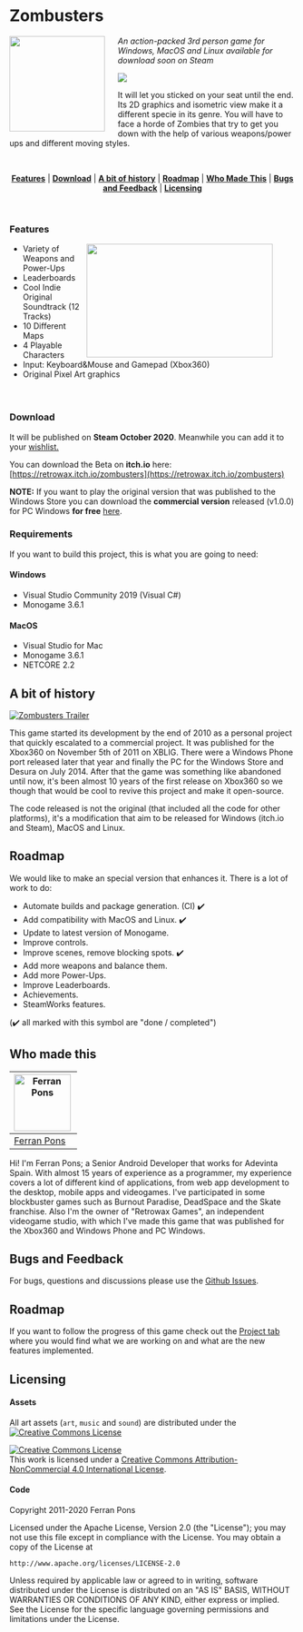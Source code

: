 Zombusters
==========

<img src="media/zombusters_logo.png" align="left" width="168px" height="168px"/>
<img align="left" width="0" height="168px" hspace="10"/>

*An action-packed 3rd person game for Windows, MacOS and Linux available for download soon on Steam*

<a href="https://store.steampowered.com/app/1272300/Zombusters/"><img src="https://img.shields.io/badge/zombusters-v1.2.0-green.svg" /></a>

It will let you sticked on your seat until the end. Its 2D graphics and isometric view make it a different specie in its genre. You will have to face a horde of Zombies that try to get you down with the help of various weapons/power ups and different moving styles.

<br/>

<p align="center">
<b><a href="#features">Features</a></b>
|
<b><a href="#download">Download</a></b>
|
<b><a href="#a-bit-of-history">A bit of history</a></b>
|
<b><a href="#roadmap">Roadmap</a></b>
|
<b><a href="#who-made-this">Who Made This</a></b>
|
<b><a href="#bugs-and-feedback">Bugs and Feedback</a></b>
|
<b><a href="#licensing">Licensing</a></b>
</p>
<br/>

### Features

<img align="right" width="0" height="328px" hspace="20"/>
<img src="https://store-images.s-microsoft.com/image/apps.65181.9007199266264130.ce1907f7-2a09-4572-9bf8-b23795a367f8.73855415-7fed-44c9-bbc4-793982d3029e?w=580&h=326&q=60&mode=letterbox&background=black" width="328" height="200px" align="right" />

* Variety of Weapons and Power-Ups
* Leaderboards
* Cool Indie Original Soundtrack (12 Tracks)
* 10 Different Maps
* 4 Playable Characters
* Input: Keyboard&Mouse and Gamepad (Xbox360)
* Original Pixel Art graphics
<br><br><br>


### Download

It will be published on **Steam October 2020**. Meanwhile you can add it to your <a href="https://store.steampowered.com/app/1272300/Zombusters/">wishlist.</a>

You can download the Beta on **itch.io** here: [https://retrowax.itch.io/zombusters](https://retrowax.itch.io/zombusters)

**NOTE:** If you want to play the original version that was published to the Windows Store you can download the **commercial version** released (v1.0.0) for PC Windows **for free** [here](https://github.com/retrowax/Zombusters-Enhanced-Edition/raw/master/releases/ZombustersInstaller-v1.0.0.msi).

### Requirements

If you want to build this project, this is what you are going to need:

#### Windows
* Visual Studio Community 2019 (Visual C#)
* Monogame 3.6.1

#### MacOS
* Visual Studio for Mac
* Monogame 3.6.1
* NETCORE 2.2


A bit of history
----------------

[![Zombusters Trailer](https://img.youtube.com/vi/mYXBIZX9VgQ/0.jpg)](https://www.youtube.com/watch?v=mYXBIZX9VgQ)

This game started its development by the end of 2010 as a personal project that quickly escalated to a commercial project. It was published for the Xbox360 on November 5th of 2011 on XBLIG. There were a Windows Phone port released later that year and finally the PC for the Windows Store and Desura on July 2014. After that the game was something like abandoned until now, it's been almost 10 years of the first release on Xbox360 so we though that would be cool to revive this project and make it open-source.

The code released is not the original (that included all the code for other platforms), it's a modification that aim to be released for Windows (itch.io and Steam), MacOS and Linux.


Roadmap
-------

We would like to make an special version that enhances it. There is a lot of work to do:

* Automate builds and package generation. (CI) :heavy_check_mark:
* Add compatibility with MacOS and Linux. :heavy_check_mark:
* Update to latest version of Monogame.
* Improve controls.
* Improve scenes, remove blocking spots. :heavy_check_mark:
* Add more weapons and balance them.
* Add more Power-Ups.
* Improve Leaderboards.
* Achievements.
* SteamWorks features.

(:heavy_check_mark: all marked with this symbol are "done / completed")


Who made this
--------------

| <a href="https://github.com/ferranpons"><img src="https://avatars2.githubusercontent.com/u/1225463?v=3&s=460" alt="Ferran Pons" align="left" height="100" width="100" /></a>
|---
| [Ferran Pons](https://github.com/ferranpons)

Hi! I'm Ferran Pons; a Senior Android Developer that works for Adevinta Spain. With almost 15 years of experience as a programmer, my experience covers a lot of different kind of applications, from web app development to the desktop, mobile apps and videogames. I've participated in some blockbuster games such as Burnout Paradise, DeadSpace and the Skate franchise. Also I'm the owner of "Retrowax Games", an independent videogame studio, with which I've made this game that was published for the Xbox360 and Windows Phone and PC Windows.


Bugs and Feedback
-----------------

For bugs, questions and discussions please use the [Github Issues](https://github.com/retrowax/Zombusters/issues).


Roadmap
-------

If you want to follow the progress of this game check out the [Project tab](https://github.com/retrowax/Zombusters/projects/1) where you would find what we are working on and what are the new features implemented.


Licensing
---------

#### Assets

All art assets (``art``, ``music`` and
``sound``) are distributed under the <a rel="license" href="http://creativecommons.org/licenses/by-nc/4.0/"><img alt="Creative Commons License" style="border-width:0" src="https://i.creativecommons.org/l/by-nc/4.0/80x15.png" /></a>

<a rel="license" href="http://creativecommons.org/licenses/by-nc/4.0/"><img alt="Creative Commons License" style="border-width:0" src="https://i.creativecommons.org/l/by-nc/4.0/88x31.png" /></a><br />This work is licensed under a <a rel="license" href="http://creativecommons.org/licenses/by-nc/4.0/">Creative Commons Attribution-NonCommercial 4.0 International License</a>.


#### Code

Copyright 2011-2020 Ferran Pons

Licensed under the Apache License, Version 2.0 (the "License");
you may not use this file except in compliance with the License.
You may obtain a copy of the License at

    http://www.apache.org/licenses/LICENSE-2.0

Unless required by applicable law or agreed to in writing, software
distributed under the License is distributed on an "AS IS" BASIS,
WITHOUT WARRANTIES OR CONDITIONS OF ANY KIND, either express or implied.
See the License for the specific language governing permissions and
limitations under the License.
